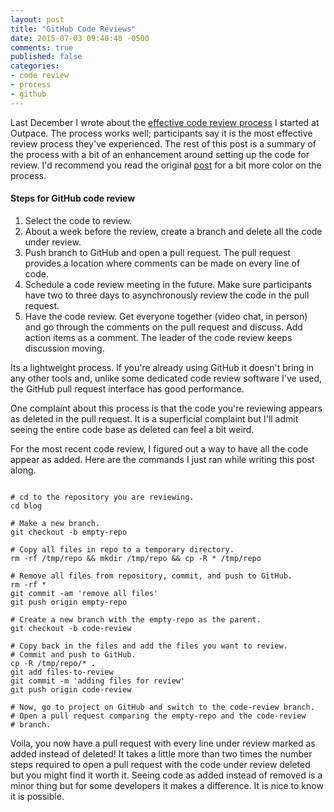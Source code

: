 ```yaml
---
layout: post
title: "GitHub Code Reviews"
date: 2015-07-03 09:40:48 -0500
comments: true
published: false
categories: 
- code review
- process
- github
---
```


Last December I wrote about the
[effective code review process](http://jakemccrary.com/blog/2014/12/09/an-effective-code-review-process/)
I started at Outpace. The process works well; participants say it is
the most effective review process they've experienced. The rest of
this post is a summary of the process with a bit of an enhancement
around setting up the code for review. I'd recommend you read the
original
[post](http://jakemccrary.com/blog/2014/12/09/an-effective-code-review-process/)
for a bit more color on the process.

#### Steps for GitHub code review

1. Select the code to review.
1. About a week before the review, create a branch and delete all the
   code under review.
1. Push branch to GitHub and open a pull request. The pull request
   provides a location where comments can be made on every line of code.
1. Schedule a code review meeting in the future. Make sure
   participants have two to three days to asynchronously review the
   code in the pull request.
1. Have the code review. Get everyone together (video chat, in person)
   and go through the comments on the pull request and discuss. Add
   action items as a comment. The leader of the code review keeps
   discussion moving.

Its a lightweight process. If you're already using GitHub it doesn't
bring in any other tools and, unlike some dedicated code review
software I've used, the GitHub pull request interface has good
performance.

One complaint about this process is that the code you're reviewing
appears as deleted in the pull request. It is a superficial complaint
but I'll admit seeing the entire code base as deleted can feel a bit
weird. 

For the most recent code review, I figured out a way to have all the
code appear as added. Here are the commands I just ran while writing
this post along.

``` console

# cd to the repository you are reviewing.
cd blog

# Make a new branch.
git checkout -b empty-repo

# Copy all files in repo to a temporary directory.
rm -rf /tmp/repo && mkdir /tmp/repo && cp -R * /tmp/repo

# Remove all files from repository, commit, and push to GitHub.
rm -rf *
git commit -am 'remove all files'
git push origin empty-repo

# Create a new branch with the empty-repo as the parent.
git checkout -b code-review

# Copy back in the files and add the files you want to review.
# Commit and push to GitHub.
cp -R /tmp/repo/* .
git add files-to-review
git commit -m 'adding files for review'
git push origin code-review

# Now, go to project on GitHub and switch to the code-review branch.
# Open a pull request comparing the empty-repo and the code-review
# branch.

```

Voila, you now have a pull request with every line under review marked
as added instead of deleted! It takes a little more than two times the
number steps required to open a pull request with the code under
review deleted but you might find it worth it. Seeing code as added
instead of removed is a minor thing but for some developers it makes a
difference. It is nice to know it is possible.
